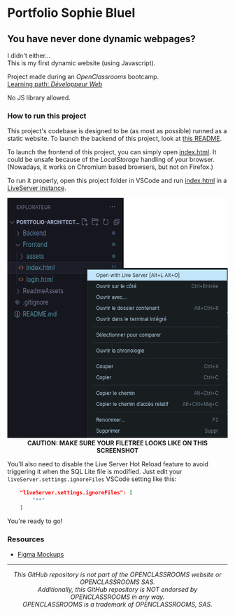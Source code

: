 # Portfolio Sophie Bluel

## You have never done dynamic webpages?

I didn't either...  
This is my first dynamic website (using Javascript).

Project made during an _OpenClassrooms_ bootcamp.  
[Learning path: _Développeur Web_](https://openclassrooms.com/fr/paths/717-developpeur-web)

No JS library allowed.

### How to run this project

This project's codebase is designed to be (as most as possible) runned as a static website.
To launch the backend of this project, look at [this README](./Backend/ReadMe.md).

To launch the frontend of this project, you can simply open [index.html](./Frontend/index.html).
It could be unsafe because of the _LocalStorage_ handling of your browser.
(Nowadays, it works on Chromium based browsers, but not on Firefox.)

To run it properly, open this project folder in VSCode and run [index.html](./Frontend/index.html) in a [LiveServer instance](https://marketplace.visualstudio.com/items?itemName=ritwickdey.LiveServer).

<p align="center"><img src="./ReadmeAssets/RunWithLiveServer.png" alt="Run with Live Server example" height="548px" /><br><b>CAUTION: MAKE SURE YOUR FILETREE LOOKS LIKE ON THIS SCREENSHOT</b></p>

You'll also need to disable the Live Server Hot Reload feature to avoid triggering it when the SQL Lite file is modified.
Just edit your `liveServer.settings.ignoreFiles` VSCode setting like this:
```json
    "liveServer.settings.ignoreFiles": [
        "**"
    ]
```

You're ready to go!

### Resources

- [Figma Mockups](www.figma.com/file/kfKHknHySoTibZfdolGAX6/Desktop)

---

<p align="center"><em>This GitHub repository is not part of the OPENCLASSROOMS website or OPENCLASSROOMS SAS.<br>Additionally, this GitHub repository is NOT endorsed by OPENCLASSROOMS in any way.<br>OPENCLASSROOMS is a trademark of OPENCLASSROOMS, SAS.</em></p>